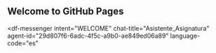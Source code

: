 ## Welcome to GitHub Pages

<script src="https://www.gstatic.com/dialogflow-console/fast/messenger/bootstrap.js?v=1"></script>
<df-messenger
  intent="WELCOME"
  chat-title="Asistente_Asignatura"
  agent-id="29d807f6-6adc-4f5c-a9b0-ae849ed06a89"
  language-code="es"
></df-messenger>
